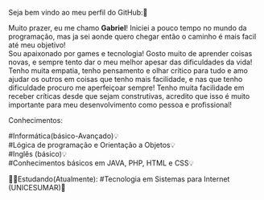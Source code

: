 Seja bem vindo ao meu perfil do GitHub:🥰

Muito prazer, eu me chamo <strong>Gabriel</strong>! Iniciei a pouco tempo no mundo da programação, mas ja sei aonde quero chegar então o caminho é mais facil até meu objetivo!<br> Sou apaixonado por games e tecnologia! 
Gosto muito de aprender coisas novas, e sempre tento dar o meu melhor apesar das dificuldades da vida!<br>
Tenho muita empatia, tenho pensamento e olhar crítico para tudo e amo ajudar os outros em coisas que tenho mais facilidade, e nas que tenho dificuldade procuro me aperfeiçoar sempre!
Tenho muita facilidade em receber críticas desde que sejam construtivas, acredito que isso é muito importante para meu desenvolvimento como pessoa e profissional!<br>

Conhecimentos:

#Informática(básico-Avançado)💡<br>
#Lógica de programação e Orientação a Objetos💡<br>
#Inglês (básico)💡<br>
#Conhecimentos básicos em JAVA, PHP, HTML e CSS💡

🧑‍💻Estudando(Atualmente):
#Tecnologia em Sistemas para Internet (UNICESUMAR)🏫<br>


